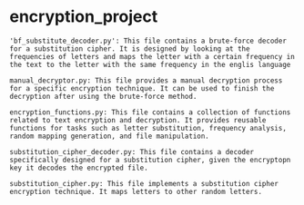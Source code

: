 # encryption_project
    'bf_substitute_decoder.py': This file contains a brute-force decoder for a substitution cipher. It is designed by looking at the frequencies of letters and maps the letter with a certain frequency in the text to the letter with the same frequency in the englis language

    manual_decryptor.py: This file provides a manual decryption process for a specific encryption technique. It can be used to finish the decryption after using the brute-force method.

    encryption_functions.py: This file contains a collection of functions related to text encryption and decryption. It provides reusable functions for tasks such as letter substitution, frequency analysis, random mapping generation, and file manipulation.

    substitution_cipher_decoder.py: This file contains a decoder specifically designed for a substitution cipher, given the encryptopn key it decodes the encrypted file. 

    substitution_cipher.py: This file implements a substitution cipher encryption technique. It maps letters to other random letters. 
